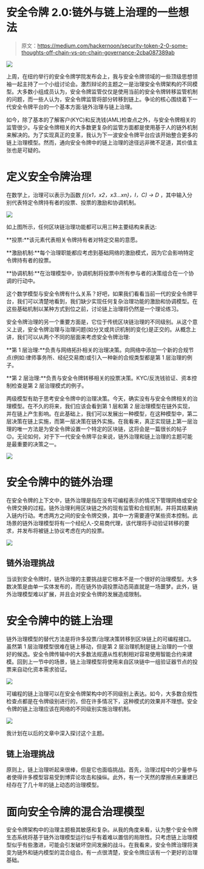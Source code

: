 # 安全令牌 2.0:链外与链上治理的一些想法

> 原文：<https://medium.com/hackernoon/security-token-2-0-some-thoughts-off-chain-vs-on-chain-governance-2cba087389ab>

![](img/c8d29b28cf4651a5023b722de126fa9c.png)

上周，在纽约举行的安全令牌学院发布会上，我与安全令牌领域的一些顶级思想领袖一起主持了一个小组讨论会。激烈辩论的主题之一是治理安全令牌架构的不同模型。大多数小组成员认为，安全令牌监管仅仅是使用当前的安全令牌转移监管机制的问题，而一些人认为，安全令牌监管将部分转移到链上。争论的核心围绕着下一代安全令牌平台的一个基本方面:链外治理与链上治理。

如今，除了基本的了解客户(KYC)和反洗钱(AML)检查点之外，与安全令牌相关的监管很少。与安全令牌相关的大多数更复杂的监管方面都是使用基于人的链外机制来解决的。为了实现真正的变革，我认为下一波安全令牌平台应该开始整合更多的链上治理模型。然而，通向安全令牌中的链上治理的途径远非微不足道，其价值主张也是可疑的。

# 定义安全令牌治理

在数学上，治理可以表示为函数 *f({x1，x2，x3…xn}，I，C) → D* ，其中输入分别代表特定令牌持有者的投票、投票的激励和协调机制。

![](img/05e4929b439191073bf8f85645871546.png)

如上图所示，任何区块链治理功能都可以用三种主要结构来表达:

**投票:**该元素代表相关令牌持有者对特定交易的意愿。

**激励机制:**每个治理职能都应考虑到基础网络的激励模式，因为它会影响特定令牌持有者的投票。

**协调机制:**在治理模型中，协调机制将投票中所有参与者的决策组合在一个协调的行动中。

这个数学模型与安全令牌有什么关系？好吧，如果我们看看当前一代的安全令牌平台，我们可以清楚地看到，我们缺少实现任何复杂治理功能的激励和协调模型。在这些基础机制以某种方式到位之前，讨论链上治理将仍然是一个理论练习。

安全令牌治理的另一个重要方面是，它位于传统区块链治理的不同级别。从这个意义上说，安全令牌治理与治理问题(如分叉或共识机制的变化)是正交的。从概念上讲，我们可以从两个不同的层面来考虑安全令牌治理:

**第 1 层治理:**负责与网络拓扑相关的治理决策。向网络中添加一个新的合规节点(例如:律师事务所、经纪交易商)或引入一种新的合规类型都是第 1 层治理的例子。

**第 2 层治理:**负责与安全令牌转移相关的投票决策。KYC/反洗钱验证、资本控制检查是第 2 层治理模式的例子。

两级模型有助于思考安全令牌中的治理决策。今天，确实没有与安全令牌相关的治理模型。在不久的将来，我们应该会看到第 1 层和第 2 层治理模型在链外实现，并在链上产生影响。在此基础上，我们可以发展出一种模型，在这种模型中，第二层决策在链上实施，而第一层决策在链外实施。在我看来，真正实现链上第一层治理的唯一方法是为安全令牌设置一个特定的区块链，这将会是一篇很长的帖子😉。无论如何，对于下一代安全令牌平台来说，链外治理和链上治理的主题可能是最重要的决策之一。

![](img/abcc9bb6a26460433e450e811cd3f13e.png)

# 安全令牌中的链外治理

在安全令牌的上下文中，链外治理是指在没有可编程表示的情况下管理网络或安全令牌交换的过程。链外治理利用区块链之外的现有监管和合规机制，并将其结果纳入链内行动。考虑两方之间的安全令牌交换，其中一方需要遵守某些资本控制。此场景的链外治理模型将有一个经纪人-交易商代理，该代理将手动验证转移的要求，并发布将被链上协议考虑在内的投票。

![](img/b7b62d4fc99040f41637de6c7816027e.png)

## 链外治理挑战

当谈到安全令牌时，链外治理的主要挑战是它根本不是一个很好的治理模型。大多数决策是由单一实体发布的，而在链外协调投票动态简直就是一场噩梦。此外，链外治理模型难以扩展，并且会对安全令牌的发展造成限制。

# 安全令牌中的链上治理

链外治理模型的替代方法是将许多投票/治理决策转移到区块链上的可编程接口。虽然第 1 层治理模型很难在链上移动，但是第 2 层治理机制是链上治理的一个很好的候选。安全令牌传输中的大多数法规遵从性机制相对容易使用智能合约来建模。回到上一节中的场景，链上治理模型将使用来自区块链中一组验证器节点的投票来自动化资本需求验证。

![](img/3da51293c650e0b432dd39afd450177a.png)

可编程的链上治理可以在安全令牌架构中的不同级别上表达。如今，大多数合规性检查点都是在令牌级别进行的，但在许多情况下，这种模式的效果并不理想。安全令牌的链上治理应该在网络的不同级别实施治理机制。

![](img/c7a137f635148f7ea49e34112881f5ce.png)

我计划在以后的文章中深入探讨这个主题。

## 链上治理挑战

原则上，链上治理听起来很棒，但是它也面临挑战。首先，治理过程中的少量参与者使得许多模型容易受到博弈论攻击和操纵。此外，有一个天然的摩擦点来重建已经存在了几十年的链上动态的治理模型。

# 面向安全令牌的混合治理模型

安全令牌架构中的治理主题极其敏感和复杂。从我的角度来看，认为整个安全令牌生态系统将基于链外治理模型运行似乎有着难以置信的局限性。只考虑链上治理模型似乎有些激进，可能会引发破坏空间发展的战斗。在我看来，安全令牌治理将演变为链外和链内模型的混合组合。有一点很清楚，安全令牌应该有一个更好的治理基础。